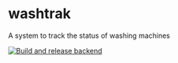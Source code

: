 # washtrak
A system to track the status of washing machines

[![Build and release backend](https://github.com/troppes/washtrak/actions/workflows/build_and_release_backend.yml/badge.svg)](https://github.com/troppes/washtrak/actions/workflows/build_and_release_backend.yml)
